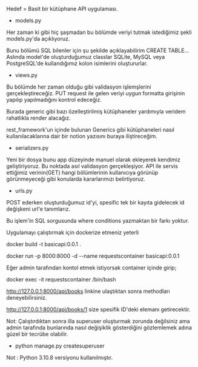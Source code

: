 Hedef = Basit bir kütüphane API uygulaması.

* models.py

Her zaman ki gibi hiç şaşmadan bu bölümde veriyi tutmak istediğimiz şekli models.py'da açıklıyoruz.

Bunu bölümü SQL bilenler için şu şekilde açıklayabilirim CREATE TABLE... Aslında model'de oluşturduğumuz classlar SQLite, MySQL veya PostgreSQL'de kullandığımız kolon isimlerini oluştururlar.

* views.py 

Bu bölümde her zaman olduğu gibi validasyon işlemşlerini gerçekleştireceğiz. PUT request ile gelen veriyi uygun formatta girişinin yapılıp yapılmadığını kontrol edeceğiz.

Burada generic gibi bazı özelleştirilmiş kütüphaneler yardımıyla veridem rahatlıkla render alacağız.

rest_framework'un içinde bulunan Generics gibi kütüphaneleri nasıl kullanılacaklarına dair bir notion yazısını buraya iliştireceğim.

* serializers.py

Yeni bir dosya bunu app düzeyinde manuel olarak ekleyerek kendimiz geliştiriyoruz. Bu noktada asıl validasyon gerçekleşiyor. API ile servis ettiğimiz verinin(GET) hangi bölümlerinin kullanıcıya görünüp görünmeyeceği gibi konularda kararlarımızı belirtiyoruz.

* urls.py

POST ederken oluşturduğumuz id'yi, spesific tek bir kayıta gidelecek id değişkeni url'e tanımlarız.

Bu işlem'in SQL sorgusunda where conditions yazmaktan bir farkı yoktur.

Uygulamayı çalıştırmak için dockerize etmeniz yeterli

docker build -t basicapi:0.0.1 .

docker run -p 8000:8000 -d --name requestscontainer basicapi:0.0.1

Eğer admin tarafından kontol etmek istiyorsak container içinde girip;

docker exec -it requestscontainer /bin/bash

http://127.0.0.1:8000/api/books linkine ulaştıktan sonra methodları deneyebilirsiniz.

http://127.0.0.1:8000/api/books/1 size spesifik ID'deki elemanı getirecektir.

Not: Çalıştırdıktan sonra illa superuser oluşturmak zorunda değilsiniz ama admin tarafında bunlarında nasıl değişiklik gösterdiğini gözlemlemek adına güzel bir tecrübe olabilir.

* python manage.py createsuperuser

Not : Python 3.10.8 versiyonu kullanılmıştır.